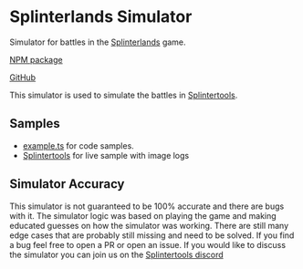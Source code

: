 # Splinterlands Simulator

Simulator for battles in the [Splinterlands](https://splinterlands.com) game.

[NPM package](https://www.npmjs.com/package/splinterlands-simulator)

[GitHub](https://github.com/thechungster/splinterlands-simulator)

This simulator is used to simulate the battles in [Splintertools](https://splintertools.io).

## Samples

- [example.ts](/example.ts) for code samples.
- [Splintertools](https://splintertools.io/custom-battle) for live sample with image logs

## Simulator Accuracy

This simulator is not guaranteed to be 100% accurate and there are bugs with it. The simulator logic was based on playing the game and making educated guesses on how the simulator was working. There are still many edge cases that are probably still missing and need to be solved. If you find a bug feel free to open a PR or open an issue. If you would like to discuss the simulator you can join us on the [Splintertools discord](https://discord.com/invite/CHS3dxZmrM)
